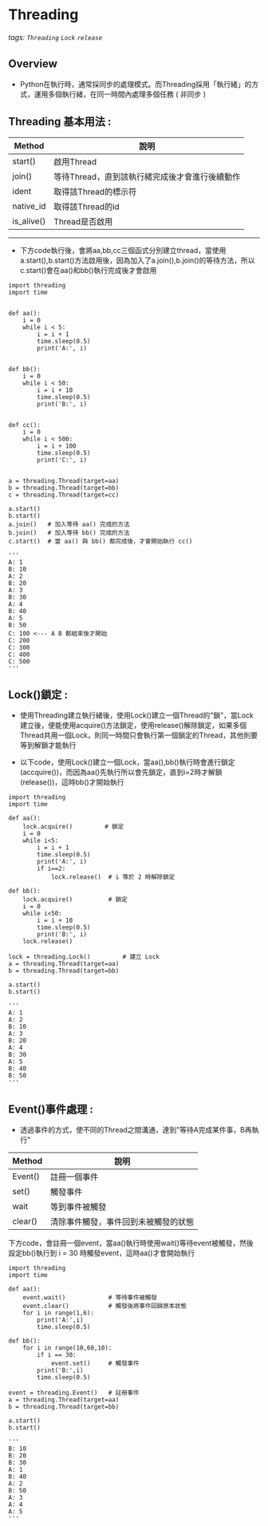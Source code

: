# Threading
###### tags: `Threading` `Lock` `release`

Overview
---
-  Python在執行時，通常採同步的處理模式。而Threading採用「執行緒」的方式，運用多個執行緒，在同一時間內處理多個任務 ( 非同步 )

**Threading 基本用法** :
------------------------------

|Method    |說明                                  |
|----------|--------------------------------------|
|start()   |啟用Thread                             |
|join()    |等待Thread，直到該執行緒完成後才會進行後續動作|
|ident     |取得該Thread的標示符                      |
|native_id |取得該Thread的id                         |
|is_alive()|Thread是否啟用                           |

---
- 下方code執行後，會將aa,bb,cc三個函式分別建立thread，當使用a.start(),b.start()方法啟用後，因為加入了a.join(),b.join()的等待方法，所以c.start()會在aa()和bb()執行完成後才會啟用
```
import threading
import time


def aa():
    i = 0
    while i < 5:
        i = i + 1
        time.sleep(0.5)
        print('A:', i)


def bb():
    i = 0
    while i < 50:
        i = i + 10
        time.sleep(0.5)
        print('B:', i)


def cc():
    i = 0
    while i < 500:
        i = i + 100
        time.sleep(0.5)
        print('C:', i)


a = threading.Thread(target=aa)
b = threading.Thread(target=bb)
c = threading.Thread(target=cc)

a.start()
b.start()
a.join()   # 加入等待 aa() 完成的方法
b.join()   # 加入等待 bb() 完成的方法
c.start()  # 當 aa() 與 bb() 都完成後，才會開始執行 cc()

'''
A: 1
B: 10
A: 2
B: 20
A: 3
B: 30
A: 4
B: 40
A: 5
B: 50
C: 100 <--- A B 都結束後才開始
C: 200
C: 300
C: 400
C: 500
'''
```
**Lock()鎖定** :
------------------------------
- 使用Threading建立執行緒後，使用Lock()建立一個Thread的"鎖"，當Lock建立後，便能使用acquire()方法鎖定，使用release()解除鎖定，如果多個Thread共用一個Lock，則同一時間只會執行第一個鎖定的Thread，其他則要等到解鎖才能執行

- 以下code，使用Lock()建立一個Lock，當aa(),bb()執行時會進行鎖定(accquire())，而因為aa()先執行所以會先鎖定，直到i=2時才解鎖(release())，這時bb()才開始執行
```
import threading
import time

def aa():
    lock.acquire()         # 鎖定
    i = 0
    while i<5:
        i = i + 1
        time.sleep(0.5)
        print('A:', i)
        if i==2:
            lock.release()  # i 等於 2 時解除鎖定

def bb():
    lock.acquire()          # 鎖定
    i = 0
    while i<50:
        i = i + 10
        time.sleep(0.5)
        print('B:', i)
    lock.release()

lock = threading.Lock()         # 建立 Lock
a = threading.Thread(target=aa)
b = threading.Thread(target=bb)

a.start()
b.start()

'''
A: 1
A: 2
B: 10
A: 3
B: 20
A: 4
B: 30
A: 5
B: 40
B: 50
'''
```

**Event()事件處理** :
------------------------------
- 透過事件的方式，使不同的Thread之間溝通，達到"等待A完成某件事，B再執行"

|Method    |說明                          |
|----------|-----------------------------|
|Event()   |註冊一個事件                    |
|set()     |觸發事件                       |
|wait      |等到事件被觸發                  |
|clear()   |清除事件觸發，事件回到未被觸發的狀態|

下方code，會註冊一個event，當aa()執行時使用wait()等待event被觸發，然後設定bb()執行到 i = 30 時觸發event，這時aa()才會開始執行

```
import threading
import time

def aa():
    event.wait()            # 等待事件被觸發
    event.clear()           # 觸發後將事件回歸原本狀態
    for i in range(1,6):
        print('A:',i)
        time.sleep(0.5)

def bb():
    for i in range(10,60,10):
        if i == 30:
            event.set()     # 觸發事件
        print('B:',i)
        time.sleep(0.5)

event = threading.Event()   # 註冊事件
a = threading.Thread(target=aa)
b = threading.Thread(target=bb)

a.start()
b.start()

'''
B: 10
B: 20
B: 30
A: 1
B: 40
A: 2
B: 50
A: 3
A: 4
A: 5
'''
```
